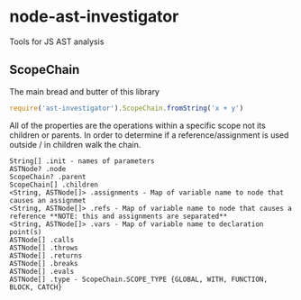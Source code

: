 node-ast-investigator
=====================

Tools for JS AST analysis

## ScopeChain

The main bread and butter of this library

```javascript
require('ast-investigator').ScopeChain.fromString('x + y')
```

All of the properties are the operations within a specific scope not its children or parents.
In order to determine if a reference/assignment is used outside / in children walk the chain.

```
String[] .init - names of parameters 
ASTNode? .node
ScopeChain? .parent
ScopeChain[] .children
<String, ASTNode[]> .assignments - Map of variable name to node that causes an assignmet
<String, ASTNode[]> .refs - Map of variable name to node that causes a reference **NOTE: this and assignments are separated**
<String, ASTNode[]> .vars - Map of variable name to declaration point(s)
ASTNode[] .calls 
ASTNode[] .throws
ASTNode[] .returns
ASTNode[] .breaks
ASTNode[] .evals
ASTNode[] .type - ScopeChain.SCOPE_TYPE {GLOBAL, WITH, FUNCTION, BLOCK, CATCH}
```
